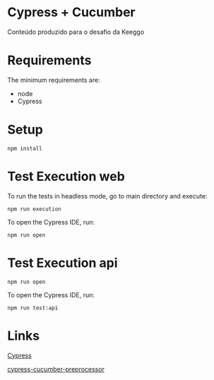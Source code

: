 # Cypress  + Cucumber 

Conteúdo produzido para o desafio da Keeggo

# Requirements

The minimum requirements are:

* node 
* Cypress

# Setup

```
npm install
```

# Test Execution web

To run the tests in headless mode, go to main directory and execute:

```
npm run execution
```

To open the Cypress IDE, run:

```
npm run open
```
# Test Execution api

```
npm run open
```

To open the Cypress IDE, run:

```
npm run test:api
```

# Links
    
[Cypress](<https://www.cypress.io/>)

[cypress-cucumber-preprocessor](<https://github.com/badeball/cypress-cucumber-preprocessor>)